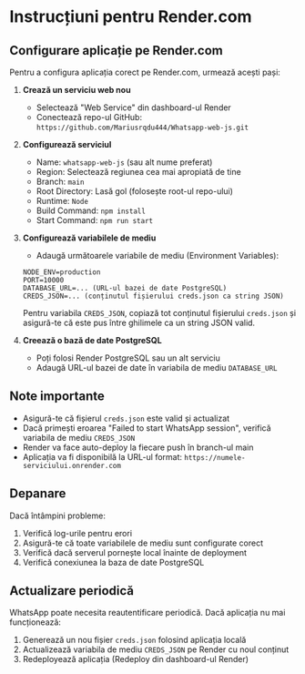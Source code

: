 # Instrucțiuni pentru Render.com

## Configurare aplicație pe Render.com

Pentru a configura aplicația corect pe Render.com, urmează acești pași:

1. **Crează un serviciu web nou**
   - Selectează "Web Service" din dashboard-ul Render
   - Conectează repo-ul GitHub: `https://github.com/Mariusrqdu444/Whatsapp-web-js.git`

2. **Configurează serviciul**
   - Name: `whatsapp-web-js` (sau alt nume preferat)
   - Region: Selectează regiunea cea mai apropiată de tine
   - Branch: `main`
   - Root Directory: Lasă gol (folosește root-ul repo-ului)
   - Runtime: `Node`
   - Build Command: `npm install`
   - Start Command: `npm run start`

3. **Configurează variabilele de mediu**
   - Adaugă următoarele variabile de mediu (Environment Variables):
   
   ```
   NODE_ENV=production
   PORT=10000
   DATABASE_URL=... (URL-ul bazei de date PostgreSQL)
   CREDS_JSON=... (conținutul fișierului creds.json ca string JSON)
   ```

   Pentru variabila `CREDS_JSON`, copiază tot conținutul fișierului `creds.json` și asigură-te că este pus între ghilimele ca un string JSON valid.

4. **Creează o bază de date PostgreSQL**
   - Poți folosi Render PostgreSQL sau un alt serviciu
   - Adaugă URL-ul bazei de date în variabila de mediu `DATABASE_URL`

## Note importante

- Asigură-te că fișierul `creds.json` este valid și actualizat
- Dacă primești eroarea "Failed to start WhatsApp session", verifică variabila de mediu `CREDS_JSON`
- Render va face auto-deploy la fiecare push în branch-ul main
- Aplicația va fi disponibilă la URL-ul format: `https://numele-serviciului.onrender.com`

## Depanare

Dacă întâmpini probleme:

1. Verifică log-urile pentru erori
2. Asigură-te că toate variabilele de mediu sunt configurate corect
3. Verifică dacă serverul pornește local înainte de deployment
4. Verifică conexiunea la baza de date PostgreSQL

## Actualizare periodică

WhatsApp poate necesita reautentificare periodică. Dacă aplicația nu mai funcționează:

1. Generează un nou fișier `creds.json` folosind aplicația locală
2. Actualizează variabila de mediu `CREDS_JSON` pe Render cu noul conținut
3. Redeployează aplicația (Redeploy din dashboard-ul Render)
